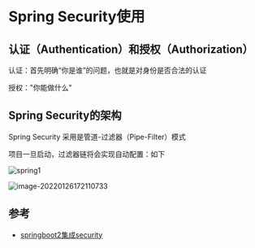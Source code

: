 # Spring Security使用



## 认证（Authentication）和授权（Authorization）

认证：首先明确“你是谁”的问题，也就是对身份是否合法的认证

授权："你能做什么"

## Spring Security的架构

Spring Security 采用是管道-过滤器（Pipe-Filter）模式

项目一旦启动，过滤器链将会实现自动配置：如下

![spring1](https://gitee.com/zwoou//picgo/raw/master/pic//spring1.png)

![image-20220126172110733](https://gitee.com/zwoou//picgo/raw/master/pic//image-20220126172110733.png)







## 参考

- [springboot2集成security](https://blog.csdn.net/yuanlaijike/article/details/80249235)